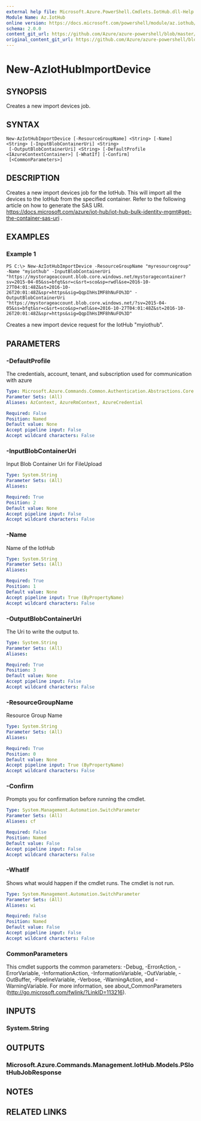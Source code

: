 ```yaml
---
external help file: Microsoft.Azure.PowerShell.Cmdlets.IotHub.dll-Help.xml
Module Name: Az.IotHub
online version: https://docs.microsoft.com/powershell/module/az.iothub/new-aziothubimportdevice
schema: 2.0.0
content_git_url: https://github.com/Azure/azure-powershell/blob/master/src/IotHub/IotHub/help/New-AzIotHubImportDevice.md
original_content_git_url: https://github.com/Azure/azure-powershell/blob/master/src/IotHub/IotHub/help/New-AzIotHubImportDevice.md
---
```


# New-AzIotHubImportDevice

## SYNOPSIS
Creates a new import devices job.

## SYNTAX

```
New-AzIotHubImportDevice [-ResourceGroupName] <String> [-Name] <String> [-InputBlobContainerUri] <String>
 [-OutputBlobContainerUri] <String> [-DefaultProfile <IAzureContextContainer>] [-WhatIf] [-Confirm]
 [<CommonParameters>]
```

## DESCRIPTION
Creates a new import devices job for the IotHub.
This will import all the devices to the IotHub from the specified container. 
Refer to the following article on how to generate the SAS URI.
https://docs.microsoft.com/azure/iot-hub/iot-hub-bulk-identity-mgmt#get-the-container-sas-uri .

## EXAMPLES

### Example 1
```
PS C:\> New-AzIotHubImportDevice -ResourceGroupName "myresourcegroup" -Name "myiothub" -InputBlobContainerUri "https://mystorageaccount.blob.core.windows.net/mystoragecontainer?sv=2015-04-05&ss=bfqt&sr=c&srt=sco&sp=rwdl&se=2016-10-27T04:01:48Z&st=2016-10-26T20:01:48Z&spr=https&sig=QqpIhHsIMF8hNuFO%3D" -OutputBlobContainerUri "https://mystorageaccount.blob.core.windows.net/?sv=2015-04-05&ss=bfqt&sr=c&srt=sco&sp=rwdl&se=2016-10-27T04:01:48Z&st=2016-10-26T20:01:48Z&spr=https&sig=QqpIhHsIMF8hNuFO%3D"
```

Creates a new import device request for the IotHub "myiothub".

## PARAMETERS

### -DefaultProfile
The credentials, account, tenant, and subscription used for communication with azure

```yaml
Type: Microsoft.Azure.Commands.Common.Authentication.Abstractions.Core.IAzureContextContainer
Parameter Sets: (All)
Aliases: AzContext, AzureRmContext, AzureCredential

Required: False
Position: Named
Default value: None
Accept pipeline input: False
Accept wildcard characters: False
```

### -InputBlobContainerUri
Input Blob Container Uri for FileUpload

```yaml
Type: System.String
Parameter Sets: (All)
Aliases:

Required: True
Position: 2
Default value: None
Accept pipeline input: False
Accept wildcard characters: False
```

### -Name
Name of the IotHub

```yaml
Type: System.String
Parameter Sets: (All)
Aliases:

Required: True
Position: 1
Default value: None
Accept pipeline input: True (ByPropertyName)
Accept wildcard characters: False
```

### -OutputBlobContainerUri
The Uri to write the output to. 

```yaml
Type: System.String
Parameter Sets: (All)
Aliases:

Required: True
Position: 3
Default value: None
Accept pipeline input: False
Accept wildcard characters: False
```

### -ResourceGroupName
Resource Group Name

```yaml
Type: System.String
Parameter Sets: (All)
Aliases:

Required: True
Position: 0
Default value: None
Accept pipeline input: True (ByPropertyName)
Accept wildcard characters: False
```

### -Confirm
Prompts you for confirmation before running the cmdlet.

```yaml
Type: System.Management.Automation.SwitchParameter
Parameter Sets: (All)
Aliases: cf

Required: False
Position: Named
Default value: False
Accept pipeline input: False
Accept wildcard characters: False
```

### -WhatIf
Shows what would happen if the cmdlet runs.
The cmdlet is not run.

```yaml
Type: System.Management.Automation.SwitchParameter
Parameter Sets: (All)
Aliases: wi

Required: False
Position: Named
Default value: False
Accept pipeline input: False
Accept wildcard characters: False
```

### CommonParameters
This cmdlet supports the common parameters: -Debug, -ErrorAction, -ErrorVariable, -InformationAction, -InformationVariable, -OutVariable, -OutBuffer, -PipelineVariable, -Verbose, -WarningAction, and -WarningVariable. For more information, see about_CommonParameters (http://go.microsoft.com/fwlink/?LinkID=113216).

## INPUTS

### System.String

## OUTPUTS

### Microsoft.Azure.Commands.Management.IotHub.Models.PSIotHubJobResponse

## NOTES

## RELATED LINKS
